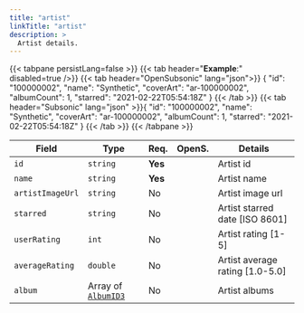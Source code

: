 ```yaml
---
title: "artist"
linkTitle: "artist"
description: >
  Artist details.
---
```


{{< tabpane persistLang=false >}}
{{< tab header="**Example**:" disabled=true />}}
{{< tab header="OpenSubsonic" lang="json">}} {
    "id": "100000002",
    "name": "Synthetic",
    "coverArt": "ar-100000002",
    "albumCount": 1,
    "starred": "2021-02-22T05:54:18Z"
}
{{< /tab >}}
{{< tab header="Subsonic" lang="json" >}}{
    "id": "100000002",
    "name": "Synthetic",
    "coverArt": "ar-100000002",
    "albumCount": 1,
    "starred": "2021-02-22T05:54:18Z"
}
{{< /tab >}}
{{< /tabpane >}}

| Field |  Type | Req. | OpenS. | Details |
| --- | --- | --- | --- | --- |
| `id` | `string` | **Yes** |     | Artist id |
| `name` | `string` |  **Yes** |     | Artist name |
| `artistImageUrl` | `string` | No|     | Artist image url |
| `starred` | `string` | No |     | Artist starred date [ISO 8601] |
| `userRating` | `int` | No |     | Artist rating [1-5] |
| `averageRating` | `double` | No |     | Artist average rating [1.0-5.0]|
| `album` | Array of [`AlbumID3`](../albumid3) | No |     | Artist albums|
